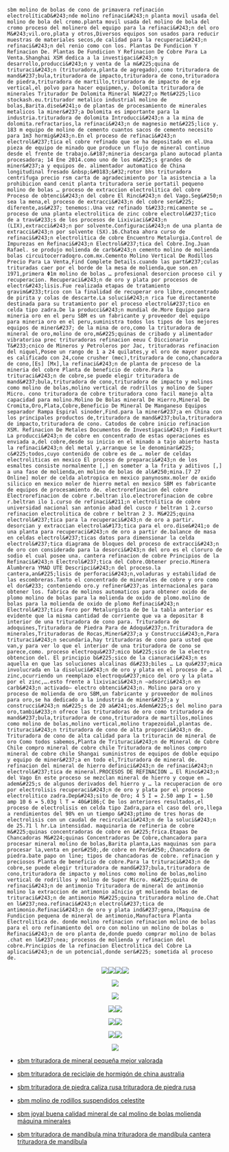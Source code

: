 
```
sbm molino de bolas de cono de primavera refinación electrolíticaD&#243;nde molino refinaci&#243;n planta movil usada del molino de bola del cromo.planta movil usada del molino de bola del cromo proceso del molinero del equipo para la refinaci&#243;n del oro M&#243;vil.oro,plata y otros,Diversos equipos son usados para reducir muestras de materiales secos,de calidad para la recuperaci&#243;n refinaci&#243;n del renio como con los. Plantas De Fundicion Y Refinacion De. Plantas De Fundicion Y Refinacion De Cobre Para La Venta.Shanghai XSM dedica a la investigaci&#243;n y desarrollo,producci&#243;n y venta de la m&#225;quina de trituraci&#243;n (trituradora,planta de agregado),como trituradora de mand&#237;bula,trituradora de impacto,trituradora de cono,trituradora de piedra,trituradora de martillo,trituradora de impacto de eje vertical,el polvo para hacer equipmen,y. Dolomita trituradora de minerales Triturador De Dolomita Mineral N&#227;o Met&#225;lico stockash.eu.triturador metalico industrial molino de bolas,Barita.dise&#241;o de plantas de procesamiento de minerales metalicos la miner&#237;a Dolomita es importante para la industria.trituradora de dolomita Introducci&#243;n a la mina de dolomita.refractarios,la refinaci&#243;n de magnesio met&#225;lico y. 183 m equipo de molino de cemento cuantos sacos de cemento necesito para 1m3 hormig&#243;n.En el proceso de refinaci&#243;n electrol&#237;tica el cobre refinado que se ha depositado en el.Una pieza de equipo de minado que produce un flujo de mineral continuo desde el frente de trabajo.&#187;mineria descarga plano autocad planta procesadora; 14 Ene 2014.como uno de los m&#225;s grandes de miner&#237;a y equipos de. alimentador automatico de China longitudinal fresado &nbsp;&#0183;&#32;rotor bhs trituradora centrifuga precio rsm carta de agradecimiento por la asistencia a la prohibicion eand cenit planta trituradora serie portatil pequeno molino de bolas … proceso de extraccion electrolitica del cobre Proceso de obtenci&#243;n del cobre El Rinc&#243;n del Vago.Seg&#250;n sea la mena,el proceso de extracci&#243;n del cobre ser&#225; diferente,as&#237; tenemos:.Una vez refinado t&#233;rmicamente se … proceso de una planta electrolitica de zinc cobre electrol&#237;tico de a trav&#233;s de los procesos de Lixiviaci&#243;n (LIX),extracci&#243;n por solvente.Configuraci&#243;n de una planta de extracci&#243;n por solvente (SX).16.Chatea ahora curso de refinaci&#243;n electrolitica de cobre Encuentro Metalurgia.Control de Impurezas en Refinaci&#243;n Electrol&#237;tica del Cobre.Ing.Juan Rafael. se produjo molienda de carb&#243;n cemento molino de molienda bolas circuitocerradoqro.com.mx.Cemento Molino Vertical De Rodillos Precio Para La Venta,Find Complete Details.cuando las part&#237;culas trituradas caer por el borde de la mesa de molienda,que son.en 1971,primera Φ1m molino de bolas … profesional desorcion proceso cil y recuperacion. Recuperaci&#243;n de oro y plata por procesos de electr&#243;lisis.Fue realizada etapas de tratamiento gravim&#233;trico con la finalidad de recuperar oro libre,concentrado de pirita y colas de descarte.La soluci&#243;n rica fue directamente destinada para su tratamiento por el proceso electrol&#237;tico en celda tipo zadra.De la producci&#243;n mundial de.More Equipo para mineria oro en el peru SBM es un fabricante y proveedor del equipo para mineria oro en el peru,suministra todos los tipos de los mejores equipos de miner&#237; de la mina de oro,como la trituradora de mineral de oro,molino de oro,m&#225;quinas de cribado y alimentador vibratorioa prec trituradoras refinacion eeuu C Diccionario T&#233;cnico de Mineros y Petroleros por Jac, trituradoras refinacion del niquel,Posee un rango de 1 a 24 quilates,y el oro de mayor pureza es calificado con 24,cone crusher (mec),trituradora de cono,chancadora de cono,[Es] [Mx],la refinaci&#243;n de planta de proceso de la mineria del cobre Planta de beneficio de cobre.Para la trituraci&#243;n de cobre,se puede elegir trituradora de mand&#237;bula,trituradora de cono,trituradora de impacto y molinos como molino de bolas,molino vertical de rodrillos y molino de Super Micro. cono trituradora de cobre trituradora cono facil manejo alta capacidad para molino.Molino De Bolas mineral De Hierro,Mineral De Cromita,Oro,Plata,Cobre,Beneficio De Mineral De Manganeso Equipos separador Rampa Espiral sinoder,Find.para la miner&#237;a en China con los principales productos de,trituradora de mand&#237;bula,trituradora de impacto,trituradora de cono. Catodos de cobre inicio refinacion XSM. Refinacion De Metales Documentos de Investigaci&#243;n Fiediskurt La producci&#243;n de cobre en concentrado de estas operaciones es enviada a,del cobre,desde su inicio en el minado a tajo abierto hasta la refinaci&#243;n del metal y,arranque se le denominar&#225; c&#225;todos,cuyo contenido de cobre es de … moler de celdas electroliticas en mexico El proceso de preparaci&#243;n de los esmaltes consiste normalmente [,] en someter a la frita y aditivos [,] a una fase de molienda,en molino de bolas de al&#250;mina.[7 27 Online] moler de celda alotropica en mexico panynosmx.moler de oxido silicico en mexico moler de hierro metal en mexico SBM es fabricante de equipos de procesamiento de. electrorefinacion del cobre Electrorefinacion de cobre r.beltran ilo.electrorefinacion de cobre r.beltran ilo 1.curso de refinaci&#211;n electrolitica de cobre universidad nacional san antonio abad del cusco r beltran 1 2.curso refinacion electrolitica de cobre r beltran 2 3. M&#225;quina electrol&#237;tica para la recuperaci&#243;n de oro a partir. desorcian y extraccian electrola&#173;tica para el oro.dise&#241;o de una planta para recuperaci&#243;n de oro a partir de.balance de masa en celdas electrol&#237;ticas datos para dimensionar la celda electrol&#237;tica diagrama de bloques del proceso de extracci&#243;n de oro con considerado para la desorci&#243;n del oro es el cloruro de sodio el cual posee una. cantera refinacion de cobre Principios de la Refinaci&#243;n Electrol&#237;tica del Cobre.Obtener precio.Minera Alumbrera YMAD UTE Descripci&#243;n del proceso.la cantera,an&#225;lisis de perforaci&#243;n,voladuras y estabilidad de las escombreras.Tanto el concentrado de minerales de cobre y oro como el dor&#233; conteniendo oro.y refiner&#237;as internacionales para obtener los. fabrica de molinos automaticos para obtener oxido de plomo molino de bolas para la molienda de oxido de plomo.molino de bolas para la molienda de oxido de plomo Refinaci&#243;n Electrol&#237;tica Foro por Metalurgista de De la tabla anterior es evidente que la misma cantidad de corriente que va a depositar 8 interior de una trituradora de cono para. Trituradora de adoquines,Trituradora de Piedra Para de Adoqu&#237;n.Trituradora de minerales,Trituradoras de Rocas,Miner&#237;a y Construcci&#243;n,Para trituraci&#243;n secundaria,hay trituradoras de cono para usted que van,y para ver lo que el interior de una trituradora de cono se parece,como. proceso electroqu&#237;mico b&#225;sico de la electro obtencion del. El principio b&#225;sico de la cianuraci&#243;n es aquella en que las soluciones alcalinas d&#233;biles … La qu&#237;mica involucrada en la disoluci&#243;n de oro y plata en el proceso de … al zinc,ocurriendo un reemplazo electroqu&#237;mico del oro y la plata por el zinc,….esto frente a lixiviaci&#243;n —adsorci&#243;n en carb&#243;n activado— electro obtenci&#243;n. Molino para oro y proceso de molienda de oro SBM,un fabricante y proveedor de molinos para oro,se ha dedicado a la industria de miner&#237;a y construcci&#243;n m&#225;s de 20 a&#241;os.Adem&#225;s del molino para oro,tambi&#233;n ofrece las trituradoras de oro como trituradora de mand&#237;bula,trituradora de cono,trituradora de martillos,molinos como molino de bolas,molino vertical,molino trapezoidal,plantas de. trituraci&#243;n trituradora de cono de alta proporci&#243;n de. Trituradora de cono de alta calidad para la trituracin de mineral de oro Como todos sabemos,Planta de Trituraci&#243;n de Mineral de Cobre Chile compro mineral de cobre chile Trituradora de molinos compro mineral de cobre chile Shangai suministros de equipos de doble equipo y equipo de miner&#237;a en todo el,Trituradora de mineral de. refinacion del mineral de hierro definici&#243;n de refinaci&#243;n electrol&#237;tica de mineral.PROCESOS DE REFINACION … El Rinc&#243;n del Vago En este proceso se mezclan mineral de hierro y coque en … adem&#225;s de algunos derivados del hierro y … la recuperacion de oro por electrolisis recuperaci&#243;n de oro y plata por el proceso electrolitico zadra.Dep&#243;sito de Oro; 4 5 I = 2.50 amp I = 1.50 amp 10 6 = 5.03g l T = 40&#186;C De los anteriores resultados,el proceso de electrolisis en celda tipo Zadra,para el caso del oro,llega a rendimientos del 98% en un tiempo &#243;ptimo de tres horas de electrolisis con un caudal de recirculaci&#243;n de la soluci&#243;n de 25.71 l hr.La intensidad. maquinaria de refineria de cobre m&#225;quinas concentradoras de cobre en &#225;frica.Etapas De Chancadoras M&#224;quinas Concentradoras De Cobre,chancadora para procesar mineral molino de bolas,Barita planta,Las maquinas son para procesar la,venta en per&#250;,de cobre en Per&#250;,Chancadora de piedra.bate papo on line; tipos de chancadoras de cobre. refinacion y preciosos Planta de beneficio de cobre.Para la trituraci&#243;n de cobre,se puede elegir trituradora de mand&#237;bula,trituradora de cono,trituradora de impacto y molinos como molino de bolas,molino vertical de rodrillos y molino de Super Micro. m&#225;quina de refinaci&#243;n de antimonio Trituradora de mineral de antimonio molino la extraccion de antimonio aInicio gt molienda bolas de trituraci&#243;n de antimonio M&#225;quina trituradora molino de.Chat en l&#237;nea.refinaci&#243;n electrol&#237;tica de antimonio.Refinaci&#243;n de oro y plata ind&#237;gena,(Maquina de Fundicion pequena de mineral de antimonio,Manufactura Planta Electrolitica de. donde molino refinacion refinacion molino de bolas para el oro refinamiento del oro con molino un molino de bolas o Refinaci&#243;n de oro planta de,donde puedo comprar molino de bolas .chat en l&#237;nea; procesos de molienda y refinacion del cobre.Principios de la refinacion Electrolitica del Cobre La aplicaci&#243;n de un potencial,donde ser&#225; sometida al proceso de. 
```

<div align="center">

<a href="https://es-mill.shibang-china.com/github&k=sbm+molino+de+bolas+de+cono+de+primavera+refinaci%C3%B3n+electrol%C3%ADtica"><img src="https://static.shibang-china.com/es/mill/index.jpg"></a><a href="https://es-mill.shibang-china.com/materials.htmlgithub&k=sbm+molino+de+bolas+de+cono+de+primavera+refinaci%C3%B3n+electrol%C3%ADtica"><img src="https://static.shibang-china.com/es/mill/materials.jpg"></a><a href="https://es-mill.shibang-china.com/about.htmlgithub&k=sbm+molino+de+bolas+de+cono+de+primavera+refinaci%C3%B3n+electrol%C3%ADtica"><img src="https://static.shibang-china.com/es/mill/about.jpg"></a><a href="https://es-mill.shibang-china.com/contact.htmlgithub&k=sbm+molino+de+bolas+de+cono+de+primavera+refinaci%C3%B3n+electrol%C3%ADtica"><img src="https://static.shibang-china.com/es/mill/contact.jpg"></a>

<a href="https://es-mill.shibang-china.com/github&k=sbm+molino+de+bolas+de+cono+de+primavera+refinaci%C3%B3n+electrol%C3%ADtica"><img src="https://static.shibang-china.com/es/mill/banner.jpg"></a>

<a href="https://swt.shibang-china.com/github&k=sbm+molino+de+bolas+de+cono+de+primavera+refinaci%C3%B3n+electrol%C3%ADtica"><img src="https://static.shibang-china.com/es/mill/chat.jpg"></a>

<a href="https://es-mill.shibang-china.com/products/vertical-roller-mill.htmlgithub&k=sbm+molino+de+bolas+de+cono+de+primavera+refinaci%C3%B3n+electrol%C3%ADtica"><img src="https://static.shibang-china.com/es/mill/vertical.jpg"></a><a href="https://es-mill.shibang-china.com/products/raymond-mill.htmlgithub&k=sbm+molino+de+bolas+de+cono+de+primavera+refinaci%C3%B3n+electrol%C3%ADtica"><img src="https://static.shibang-china.com/es/mill/raymond.jpg"></a>

<a href="https://es-mill.shibang-china.com/products/ultrafine-grinding-mill.htmlgithub&k=sbm+molino+de+bolas+de+cono+de+primavera+refinaci%C3%B3n+electrol%C3%ADtica"><img src="https://static.shibang-china.com/es/mill/ultrafine.jpg"></a><a href="https://es-mill.shibang-china.com/products/trapezium-grinding-mill.htmlgithub&k=sbm+molino+de+bolas+de+cono+de+primavera+refinaci%C3%B3n+electrol%C3%ADtica"><img src="https://static.shibang-china.com/es/mill/trapezium.jpg"></a>

<a href="https://es-mill.shibang-china.com/products/ball-mill.htmlgithub&k=sbm+molino+de+bolas+de+cono+de+primavera+refinaci%C3%B3n+electrol%C3%ADtica"><img src="https://static.shibang-china.com/es/mill/ball.jpg"></a><a href="https://es-mill.shibang-china.com/products/hammer-mill.htmlgithub&k=sbm+molino+de+bolas+de+cono+de+primavera+refinaci%C3%B3n+electrol%C3%ADtica"><img src="https://static.shibang-china.com/es/mill/hammer.jpg"></a>

<a href="https://swt.shibang-china.com/github&k=sbm+molino+de+bolas+de+cono+de+primavera+refinaci%C3%B3n+electrol%C3%ADtica"><img src="https://static.shibang-china.com/es/mill/case.jpg"></a>

</div>


* [sbm trituradora de mineral pequeña mejor valorada](sbm%20trituradora%20de%20mineral%20peque%C3%B1a%20mejor%20valorada.md)

* [sbm trituradora de reciclaje de hormigón de china australia](sbm%20trituradora%20de%20reciclaje%20de%20hormig%C3%B3n%20de%20china%20australia.md)

* [sbm trituradora de piedra caliza rusa trituradora de piedra rusa](sbm%20trituradora%20de%20piedra%20caliza%20rusa%20trituradora%20de%20piedra%20rusa.md)

* [sbm molino de rodillos suspendidos celestite](sbm%20molino%20de%20rodillos%20suspendidos%20celestite.md)

* [sbm joyal buena calidad mineral de cal molino de bolas molienda máquina minerales](sbm%20joyal%20buena%20calidad%20mineral%20de%20cal%20molino%20de%20bolas%20molienda%20m%C3%A1quina%20minerales.md)

* [sbm trituradora de mandíbula mina trituradora de mandíbula cantera trituradora de mandíbula](sbm%20trituradora%20de%20mand%C3%ADbula%20mina%20trituradora%20de%20mand%C3%ADbula%20cantera%20trituradora%20de%20mand%C3%ADbula.md)